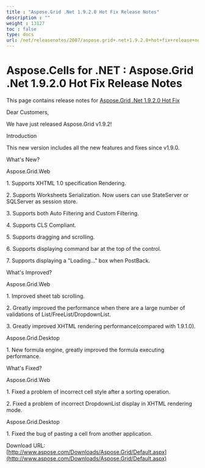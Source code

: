 ```yaml
---
title : "Aspose.Grid .Net 1.9.2.0 Hot Fix Release Notes" 
description : "" 
weight : 13127 
toc : false
type: docs
url: /net/releasenotes/2007/aspose.grid+.net+1.9.2.0+hot+fix+release+notes/
---
```


# Aspose.Cells for .NET : Aspose.Grid .Net 1.9.2.0 Hot Fix Release Notes


This page contains release notes for [Aspose.Grid .Net 1.9.2.0 Hot Fix](http://www.aspose.com/downloads/cells/net/new-releases/aspose.grid-.net-1.9.2.0-hot-fix/)

Dear Customers,

We have just released Aspose.Grid v1.9.2!

Introduction

This new version includes all the new features and fixes since v1.9.0.

What's New?

Aspose.Grid.Web

1\. Supports XHTML 1.0 specification Rendering.

2\. Supports Worksheets Serialization. Now users can use StateServer or SQLServer as session store.

3\. Supports both Auto Filtering and Custom Filtering.

4\. Supports CLS Compliant.

5\. Supports dragging and scrolling.

6\. Supports displaying command bar at the top of the control.

7\. Supports displaying a "Loading..." box when PostBack.

What's Improved?

Aspose.Grid.Web

1\. Improved sheet tab scrolling.

2\. Greatly improved the performance when there are a large number of validations of List/FreeList/DropdownList.

3\. Greatly improved XHTML rendering performance(compared with 1.9.1.0).

Aspose.Grid.Desktop

1\. New formula engine, greatly improved the formula executing performance.

What's Fixed?

Aspose.Grid.Web

1\. Fixed a problem of incorrect cell style after a sorting operation.

2\. Fixed a problem of incorrect DropdownList display in XHTML rendering mode.

Aspose.Grid.Desktop

1\. Fixed the bug of pasting a cell from another application.

Download URL: [http://www.aspose.com/Downloads/Aspose.Grid/Default.aspx](http://www.aspose.com/Downloads/Aspose.Grid/Default.aspx)

